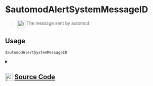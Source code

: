 # $automodAlertSystemMessageID
> <img align="top" src="https://upload.wikimedia.org/wikipedia/commons/thumb/e/e4/Infobox_info_icon.svg/160px-Infobox_info_icon.svg.png?20150409153300" alt="image" width="25" height="auto"> The message sent by automod
## Usage
```
$automodAlertSystemMessageID
```
<details>
<summary>
    
## <img align="top" src="https://cdn4.iconfinder.com/data/icons/iconsimple-logotypes/512/github-512.png" alt="image" width="25" height="auto">  [Source Code](https://github.com/tryforge/ForgeScript-V2/blob/main/src/native/automodAlertSystemMessageID.ts)
    
</summary>
    
```ts
import { AutoModerationActionType } from "discord.js"
import { NativeFunction, Return } from "../structures"

export default new NativeFunction({
    name: "$automodAlertSystemMessageID",
    version: "1.2.0",
    description: "The message sent by automod",
    unwrap: false,
    execute(ctx) {
        return Return.success(ctx.automod?.alertSystemMessageId)
    },
})
```
    
</details>